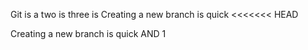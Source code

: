 Git is a 
two is 
three is
Creating a new branch is quick
<<<<<<< HEAD

Creating a new branch is quick AND
1
>>>

